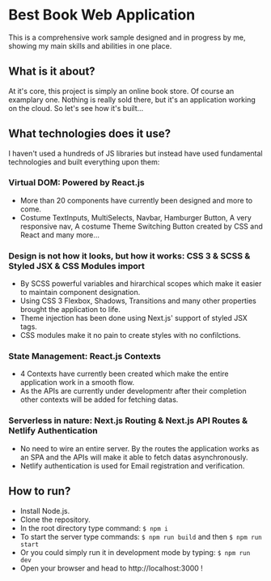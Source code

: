 # Best Book Web Application
This is a comprehensive work sample designed and in progress by me, showing my main skills and abilities in one place.

## What is it about?
At it's core, this project is simply an online book store. Of course an examplary one.
Nothing is really sold there, but it's an application working on the cloud. So let's see how it's built...

## What technologies does it use?
I haven't used a hundreds of JS libraries but instead have used fundamental technologies and built everything upon them:
### Virtual DOM: Powered by React.js
- More than 20 components have currently been designed and more to come.
- Costume TextInputs, MultiSelects, Navbar, Hamburger Button, A very responsive nav, A costume Theme Switching Button created by CSS and React and many more...
### Design is not how it looks, but how it works: CSS 3 & SCSS & Styled JSX & CSS Modules import
- By SCSS powerful variables and hirarchical scopes which make it easier to maintain component designation.
- Using CSS 3 Flexbox, Shadows, Transitions and many other properties brought the application to life.
- Theme injection has been done using Next.js' support of styled JSX tags.
- CSS modules make it no pain to create styles with no confilctions.
### State Management: React.js Contexts
- 4 Contexts have currently been created which make the entire application work in a smooth flow.
- As the APIs are currently under developmentr after their completion other contexts will be added for fetching datas.
### Serverless in nature: Next.js Routing & Next.js API Routes & Netlify Authentication
- No need to wire an entire server. By the routes the application works as an SPA and the APIs will make it able to fetch datas asynchronously. 
- Netlify authentication is used for Email registration and verification.

## How to run?
- Install Node.js.
- Clone the repository.
- In the root directory type command: ```$ npm i```
- To start the server type commands: ```$ npm run build``` and then ```$ npm run start```
- Or you could simply run it in development mode by typing: ```$ npm run dev```
- Open your browser and head to http://localhost:3000 !
